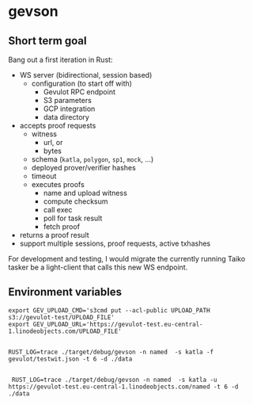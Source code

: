 # gevson

## Short term goal

Bang out a first iteration in Rust:

- WS server (bidirectional, session based)
  - configuration (to start off with)
    - Gevulot RPC endpoint
    - S3 parameters
    - GCP integration
    - data directory
- accepts proof requests
  - witness
    - url, or
    - bytes
  - schema (`katla`, `polygon`, `sp1`, `mock`, ...)
  - deployed prover/verifier hashes
  - timeout
  - executes proofs
    - name and upload witness
    - compute checksum
    - call exec
    - poll for task result
    - fetch proof
- returns a proof result
- support multiple sessions, proof requests, active txhashes

For development and testing, I would migrate the currently running Taiko tasker be a light-client that calls this new WS endpoint.

## Environment variables

```
export GEV_UPLOAD_CMD='s3cmd put --acl-public UPLOAD_PATH s3://gevulot-test/UPLOAD_FILE'
export GEV_UPLOAD_URL='https://gevulot-test.eu-central-1.linodeobjects.com/UPLOAD_FILE'


RUST_LOG=trace ./target/debug/gevson -n named  -s katla -f gevulot/testwit.json -t 6 -d ./data


 RUST_LOG=trace ./target/debug/gevson -n named  -s katla -u https://gevulot-test.eu-central-1.linodeobjects.com/named -t 6 -d ./data
 